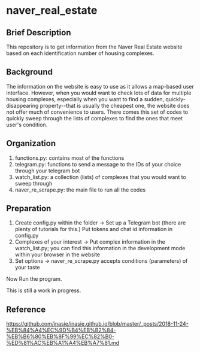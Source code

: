 # naver_real_estate

## Brief Description
This repository is to get information from the Naver Real Estate website based on each identification number of housing complexes.

## Background
The information on the website is easy to use as it allows a map-based user interface. However, when you would want to check lots of data for multiple housing complexes, especially when you want to find a sudden, quickly-disappearing property--that is usually the cheapest one, the website does not offer much of convenience to users. There comes this set of codes to quickly sweep through the lists of complexes to find the ones that meet user's condition.

## Organization
1. functions.py: contains most of the functions
2. telegram.py: functions to send a message to the IDs of your choice through your telegram bot
3. watch_list.py: a collection (lists) of complexes that you would want to sweep through
4. naver_re_scrape.py: the main file to run all the codes

## Preparation
1. Create config.py within the folder
    -> Set up a Telegram bot (there are plenty of tutorials for this.) Put tokens and chat id information in config.py
2. Complexes of your interest
    -> Put complex information in the watch_list.py; you can find this information in the development mode within your browser in the website
3. Set options
    -> naver_re_scrape.py accepts conditions (parameters) of your taste

Now Run the program.

This is still a work in progress.

## Reference
<https://github.com/inasie/inasie.github.io/blob/master/_posts/2018-11-24-%EB%84%A4%EC%9D%B4%EB%B2%84-%EB%B6%80%EB%8F%99%EC%82%B0-%ED%81%AC%EB%A1%A4%EB%A7%81.md>
